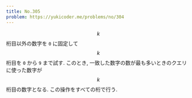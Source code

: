 ```yaml
---
title: No.305
problem: https://yukicoder.me/problems/no/304
---
```

$$ k $$ 桁目以外の数字を `0` に固定して $$ k $$ 桁目を `0` から `9` まで試す. このとき, 一致した数字の数が最も多いときのクエリに使った数字が $$ k $$ 桁目の数字となる. この操作をすべての桁で行う.
